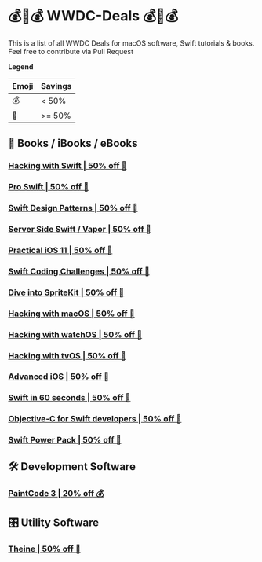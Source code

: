 # 💰💸💰 WWDC-Deals 💰💸💰
This is a list of all WWDC Deals for macOS software, Swift tutorials & books. Feel free to contribute via Pull Request

**Legend**

| Emoji | Savings |
|-----|---|
| 💰 | < 50% |
| 💸 | >= 50% |


## 📙 Books / iBooks / eBooks
### [Hacking with Swift | 50% off 💸](https://gumroad.com/l/hws-book-pack/hws)
### [Pro Swift | 50% off 💸](https://gumroad.com/l/proswift/hws)
### [Swift Design Patterns | 50% off 💸](https://gumroad.com/l/swift-design-patterns/hws)
### [Server Side Swift / Vapor | 50% off 💸](https://gumroad.com/l/server-side-swift-vapor/hws)
### [Practical iOS 11 | 50% off 💸](https://gumroad.com/l/ios11/hws)
### [Swift Coding Challenges | 50% off 💸](https://gumroad.com/l/swiftcc/hws)
### [Dive into SpriteKit | 50% off 💸](https://gumroad.com/l/dive-into-spritekit/hws)
### [Hacking with macOS | 50% off 💸](https://gumroad.com/l/hwmacos/hws)
### [Hacking with watchOS | 50% off 💸](https://gumroad.com/l/hwwatchos/hws)
### [Hacking with tvOS | 50% off 💸](https://gumroad.com/l/hwtvos/hws)
### [Advanced iOS | 50% off 💸](https://gumroad.com/l/advanced-ios-1/hws)
### [Swift in 60 seconds | 50% off 💸](https://gumroad.com/l/sixty/hws)
### [Objective-C for Swift developers | 50% off 💸](https://gumroad.com/l/objcswift/hws)
### [Swift Power Pack | 50% off 💸](https://gumroad.com/l/swift-power-pack/hws)

## 🛠 Development Software
### [PaintCode 3 | 20% off 💰](https://www.paintcodeapp.com/pricing)

## 🎛 Utility Software
### [Theine | 50% off 💸](https://itunes.apple.com/de/app/theine/id955848755?mt=12)
